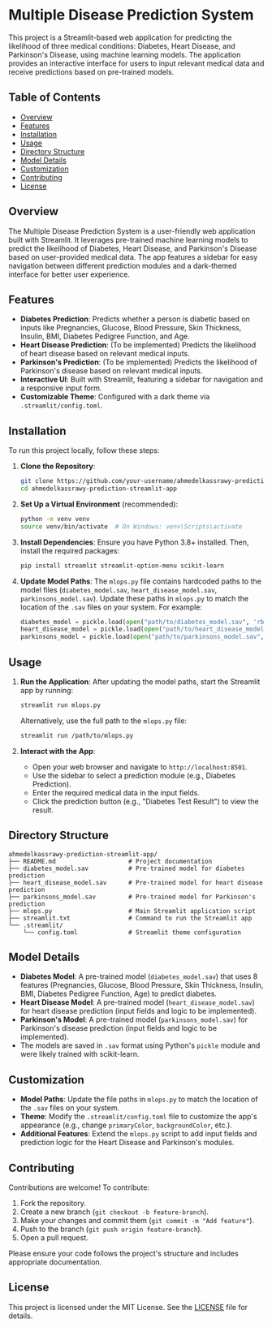 # Multiple Disease Prediction System

This project is a Streamlit-based web application for predicting the likelihood of three medical conditions: Diabetes, Heart Disease, and Parkinson's Disease, using machine learning models. The application provides an interactive interface for users to input relevant medical data and receive predictions based on pre-trained models.

## Table of Contents
- [Overview](#overview)
- [Features](#features)
- [Installation](#installation)
- [Usage](#usage)
- [Directory Structure](#directory-structure)
- [Model Details](#model-details)
- [Customization](#customization)
- [Contributing](#contributing)
- [License](#license)

## Overview
The Multiple Disease Prediction System is a user-friendly web application built with Streamlit. It leverages pre-trained machine learning models to predict the likelihood of Diabetes, Heart Disease, and Parkinson's Disease based on user-provided medical data. The app features a sidebar for easy navigation between different prediction modules and a dark-themed interface for better user experience.

## Features
- **Diabetes Prediction**: Predicts whether a person is diabetic based on inputs like Pregnancies, Glucose, Blood Pressure, Skin Thickness, Insulin, BMI, Diabetes Pedigree Function, and Age.
- **Heart Disease Prediction**: (To be implemented) Predicts the likelihood of heart disease based on relevant medical inputs.
- **Parkinson's Prediction**: (To be implemented) Predicts the likelihood of Parkinson's disease based on relevant medical inputs.
- **Interactive UI**: Built with Streamlit, featuring a sidebar for navigation and a responsive input form.
- **Customizable Theme**: Configured with a dark theme via `.streamlit/config.toml`.

## Installation
To run this project locally, follow these steps:

1. **Clone the Repository**:
   ```bash
   git clone https://github.com/your-username/ahmedelkassrawy-prediction-streamlit-app.git
   cd ahmedelkassrawy-prediction-streamlit-app
   ```

2. **Set Up a Virtual Environment** (recommended):
   ```bash
   python -m venv venv
   source venv/bin/activate  # On Windows: venv\Scripts\activate
   ```

3. **Install Dependencies**:
   Ensure you have Python 3.8+ installed. Then, install the required packages:
   ```bash
   pip install streamlit streamlit-option-menu scikit-learn
   ```

4. **Update Model Paths**:
   The `mlops.py` file contains hardcoded paths to the model files (`diabetes_model.sav`, `heart_disease_model.sav`, `parkinsons_model.sav`). Update these paths in `mlops.py` to match the location of the `.sav` files on your system. For example:
   ```python
   diabetes_model = pickle.load(open("path/to/diabetes_model.sav", 'rb'))
   heart_disease_model = pickle.load(open("path/to/heart_disease_model.sav", 'rb'))
   parkinsons_model = pickle.load(open("path/to/parkinsons_model.sav", 'rb'))
   ```

## Usage
1. **Run the Application**:
   After updating the model paths, start the Streamlit app by running:
   ```bash
   streamlit run mlops.py
   ```
   Alternatively, use the full path to the `mlops.py` file:
   ```bash
   streamlit run /path/to/mlops.py
   ```

2. **Interact with the App**:
   - Open your web browser and navigate to `http://localhost:8501`.
   - Use the sidebar to select a prediction module (e.g., Diabetes Prediction).
   - Enter the required medical data in the input fields.
   - Click the prediction button (e.g., "Diabetes Test Result") to view the result.

## Directory Structure
```
ahmedelkassrawy-prediction-streamlit-app/
├── README.md                    # Project documentation
├── diabetes_model.sav           # Pre-trained model for diabetes prediction
├── heart_disease_model.sav      # Pre-trained model for heart disease prediction
├── parkinsons_model.sav         # Pre-trained model for Parkinson's prediction
├── mlops.py                     # Main Streamlit application script
├── streamlit.txt                # Command to run the Streamlit app
└── .streamlit/
    └── config.toml              # Streamlit theme configuration
```

## Model Details
- **Diabetes Model**: A pre-trained model (`diabetes_model.sav`) that uses 8 features (Pregnancies, Glucose, Blood Pressure, Skin Thickness, Insulin, BMI, Diabetes Pedigree Function, Age) to predict diabetes.
- **Heart Disease Model**: A pre-trained model (`heart_disease_model.sav`) for heart disease prediction (input fields and logic to be implemented).
- **Parkinson's Model**: A pre-trained model (`parkinsons_model.sav`) for Parkinson's disease prediction (input fields and logic to be implemented).
- The models are saved in `.sav` format using Python's `pickle` module and were likely trained with scikit-learn.

## Customization
- **Model Paths**: Update the file paths in `mlops.py` to match the location of the `.sav` files on your system.
- **Theme**: Modify the `.streamlit/config.toml` file to customize the app's appearance (e.g., change `primaryColor`, `backgroundColor`, etc.).
- **Additional Features**: Extend the `mlops.py` script to add input fields and prediction logic for the Heart Disease and Parkinson's modules.

## Contributing
Contributions are welcome! To contribute:
1. Fork the repository.
2. Create a new branch (`git checkout -b feature-branch`).
3. Make your changes and commit them (`git commit -m "Add feature"`).
4. Push to the branch (`git push origin feature-branch`).
5. Open a pull request.

Please ensure your code follows the project's structure and includes appropriate documentation.

## License
This project is licensed under the MIT License. See the [LICENSE](LICENSE) file for details.
